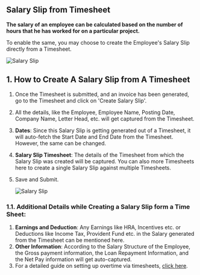 ## Salary Slip from Timesheet

**The salary of an employee can be calculated based on the number of hours that he has worked for on a particular project.**

To enable the same, you may choose to create the Employee's Salary Slip directly from a Timesheet.

![Salary Slip](https://docs.erpnext.com/files/projects-salary-slip-from-timesheet.png)

## 1\. How to Create A Salary Slip from A Timesheet

1.  Once the Timesheet is submitted, and an invoice has been generated, go to the Timesheet and click on 'Create Salary Slip'.
2.  All the details, like the Employee, Employee Name, Posting Date, Company Name, Letter Head, etc. will get captured from the Timesheet.
3.  **Dates**: Since this Salary Slip is getting generated out of a Timesheet, it will auto-fetch the Start Date and End Date from the Timesheet. However, the same can be changed.
4.  **Salary Slip Timesheet**: The details of the Timesheet from which the Salary Slip was created will be captured. You can also more Timesheets here to create a single Salary Slip against multiple Timesheets.
5.  Save and Submit.
    
    ![Salary Slip](https://docs.erpnext.com/files/timesheet-salary-slip-4.gif)
    

### 1.1. Additional Details while Creating a Salary Slip form a Time Sheet:

1.  **Earnings and Deduction**: Any Earnings like HRA, Incentives etc. or Deductions like Income Tax, Provident Fund etc. in the Salary generated from the Timesheet can be mentioned here.
2.  **Other Information**: According to the Salary Structure of the Employee, the Gross payment information, the Loan Repayment Information, and the Net Pay information will get auto-captured.
3.  For a detailed guide on setting up overtime via timesheets, [click here](https://docs.erpnext.com/docs/v13/user/manual/en/human-resources/articles/create-payroll-entry-with-timesheets).